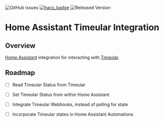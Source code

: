 ![GitHub issues](https://img.shields.io/github/issues/conallob/homeassistant-timeular)
[![hacs_badge](https://img.shields.io/badge/HACS-Custom-41BDF5.svg)](https://github.com/hacs/integration)
![Released Version](https://img.shields.io/github/v/release/conallob/homeassistant-timeular)


# Home Assistant Timeular Integration

## Overview

[Home Assistant](http://www.home-assistant.io) integration for interacting with [Timeular](http://www.timeular.com).


## Roadmap

- [ ] Read Timeular Status from Timeular

- [ ] Set Timeular Status from within Home Assistant

- [ ] Integrate Timeular Webhooks, instead of polling for state

- [ ] Incorporate Timeular states in Home Assistant Automations
